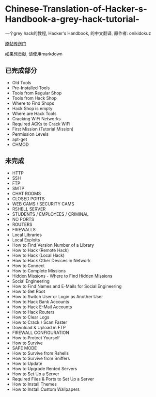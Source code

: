 # Chinese-Translation-of-Hacker-s-Handbook-a-grey-hack-tutorial-

一个grey hack的教程, Hacker's Handbook, 的中文翻译, 原作者: onikidokuz

[原帖传送门](https://steamcommunity.com/sharedfiles/filedetails/?id=1905138308)

如果想贡献, 请使用markdown

## 已完成部分

- Old Tools
- Pre-Installed Tools
- Tools from Regular Shop
- Tools from Hack Shop
- Where to Find Shops
- Hack Shop is empty
- Where are Hack Tools
- Cracking WiFi Networks
- Required ACKs to Crack WiFi
- First Mission (Tutorial Mission)
- Permission Levels
- apt-get
- CHMOD

## 未完成

- HTTP
- SSH
- FTP
- SMTP
- CHAT ROOMS
- CLOSED PORTS
- WEB CAMS / SECURITY CAMS
- RSHELL SERVER
- STUDENTS / EMPLOYEES / CRIMINAL
- NO PORTS
- ROUTERS
- FIREWALLS
- Local Libraries
- Local Exploits
- How to Find Version Number of a Library
- How to Hack (Remote Hack)
- How to Hack (Local Hack)
- How to Hack Other Devices in Network
- How to Connect
- How to Complete Missions
- Hidden Missions - Where to Find Hidden Missions
- Social Engineering
- How to Find Names and E-Mails for Social Engineering
- How to Get Root
- How to Switch User or Login as Another User
- How to Hack Bank Accounts
- How to Hack E-Mail Accounts
- How to Hack Routers
- How to Clear Logs
- How to Crack / Scan Faster
- Download & Upload in FTP
- FIREWALL CONFIGURATION
- How to Protect Yourself
- How to Survive
- SAFE MODE
- How to Survive from Rshells
- How to Survive from Sniffers
- How to Update
- How to Upgrade Rented Servers
- How to Set Up a Server
- Required Files & Ports to Set Up a Server
- How to Install Themes
- How to Install Custom Wallpapers

